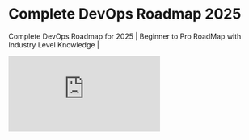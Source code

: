 # Complete DevOps Roadmap 2025
Complete DevOps Roadmap for 2025 | Beginner to Pro RoadMap with Industry Level Knowledge |

<embed src="https://github.com/Sanketbhandare/DevOpsRoadmap2025/blob/0ddea7f1ec535fd8ca8ab2233c24578fc1e32db4/Complete%20DevOps%20Roadmap%202025.pdf" type="application/pdf" />
